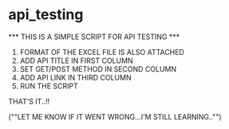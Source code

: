 # api_testing

*** THIS IS A SIMPLE SCRIPT FOR API TESTING ***

1) FORMAT OF THE EXCEL FILE IS ALSO ATTACHED
2) ADD API TITLE IN FIRST COLUMN
3) SET GET/POST METHOD IN SECOND COLUMN
4) ADD API LINK IN THIRD COLUMN
5) RUN THE SCRIPT

THAT'S IT..!!

(""LET ME KNOW IF IT WENT WRONG...I'M STILL LEARNING.."")

